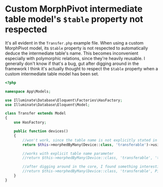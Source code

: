 # Custom MorphPivot intermediate table model's `$table` property not respected

It's all evident in the `Transfer.php` example file. When using a custom MorphPivot model, its `$table` property is not respected to automatically deduce the intermediate table's name. This becomes inconvenient especially with polymorphic relations, since they're heavily reusable. I generally don't know if that's a bug, gut after digging around in the framework I think it's actually thought to respect the `$table` property when a custom intermediate table model has been set.

```php
<?php

namespace App\Models;

use Illuminate\Database\Eloquent\Factories\HasFactory;
use Illuminate\Database\Eloquent\Model;

class Transfer extends Model
{
    use HasFactory;

    public function devices()
    {
        //won't work, since the table name is not explicitly stated in the method
        return $this->morphedByMany(Device::class, 'transferable')->using(Pivots\TransferablePivot::class);

        //works with explicit table name parameter
        //return $this->morphedByMany(Device::class, 'transferable', 'transfer_transferable')->using(Pivots\TransferablePivot::class);

        //after digging around in the core, I found something interesting - even this works... but is it okay to use?
        //return $this->morphedByMany(Device::class, 'transferable', Pivots\TransferablePivot::class);
    }
}
```
